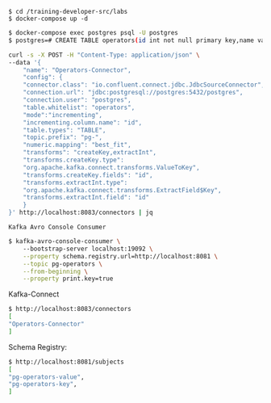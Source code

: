```hsqldb
$ cd /training-developer-src/labs
$ docker-compose up -d
```

```bash
$ docker-compose exec postgres psql -U postgres
$ postgres=# CREATE TABLE operators(id int not null primary key,name varchar(50) not null);
```

```bash
curl -s -X POST -H "Content-Type: application/json" \
--data '{
    "name": "Operators-Connector",
    "config": {
    "connector.class": "io.confluent.connect.jdbc.JdbcSourceConnector",
    "connection.url": "jdbc:postgresql://postgres:5432/postgres",
    "connection.user": "postgres",
    "table.whitelist": "operators",
    "mode":"incrementing",
    "incrementing.column.name": "id",
    "table.types": "TABLE",
    "topic.prefix": "pg-",
    "numeric.mapping": "best_fit",
    "transforms": "createKey,extractInt",
    "transforms.createKey.type":
    "org.apache.kafka.connect.transforms.ValueToKey",
    "transforms.createKey.fields": "id",
    "transforms.extractInt.type":
    "org.apache.kafka.connect.transforms.ExtractField$Key",
    "transforms.extractInt.field": "id"
    }
}' http://localhost:8083/connectors | jq
```

```Kafka Avro Console Consumer```
```bash
$ kafka-avro-console-consumer \ 
    --bootstrap-server localhost:19092 \
    --property schema.registry.url=http://localhost:8081 \
    --topic pg-operators \
    --from-beginning \
    --property print.key=true
```


Kafka-Connect
```bash
$ http://localhost:8083/connectors
[
"Operators-Connector"
]
```

Schema Registry:
```bash
$ http://localhost:8081/subjects
[
"pg-operators-value",
"pg-operators-key",
]
```
